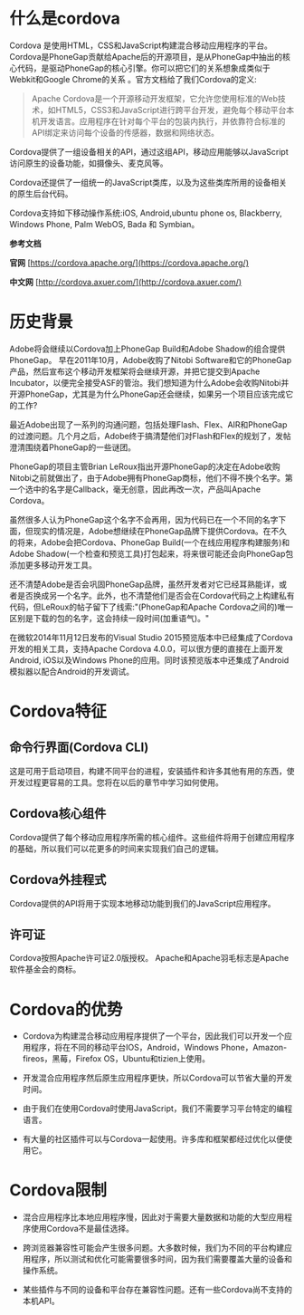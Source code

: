 # 什么是cordova

Cordova 是使用HTML，CSS和JavaScript构建混合移动应用程序的平台。Cordova是PhoneGap贡献给Apache后的开源项目，是从PhoneGap中抽出的核心代码，是驱动PhoneGap的核心引擎。你可以把它们的关系想象成类似于Webkit和Google Chrome的关系 。官方文档给了我们Cordova的定义:

> Apache Cordova是一个开源移动开发框架，它允许您使用标准的Web技术，如HTML5，CSS3和JavaScript进行跨平台开发，避免每个移动平台本机开发语言。应用程序在针对每个平台的包装内执行，并依靠符合标准的API绑定来访问每个设备的传感器，数据和网络状态。

Cordova提供了一组设备相关的API，通过这组API，移动应用能够以JavaScript访问原生的设备功能，如摄像头、麦克风等。

Cordova还提供了一组统一的JavaScript类库，以及为这些类库所用的设备相关的原生后台代码。

Cordova支持如下移动操作系统:iOS, Android,ubuntu phone os, Blackberry, Windows Phone, Palm WebOS, Bada 和 Symbian。

**参考文档**

**官网** [https://cordova.apache.org/](https://cordova.apache.org/)

**中文网** [http://cordova.axuer.com/](http://cordova.axuer.com/)

# 历史背景

Adobe将会继续以Cordova加上PhoneGap Build和Adobe Shadow的组合提供PhoneGap。 早在2011年10月，Adobe收购了Nitobi Software和它的PhoneGap产品，然后宣布这个移动开发框架将会继续开源，并把它提交到Apache Incubator，以便完全接受ASF的管治。我们想知道为什么Adobe会收购Nitobi并开源PhoneGap，尤其是为什么PhoneGap还会继续，如果另一个项目应该完成它的工作?

最近Adobe出现了一系列的沟通问题，包括处理Flash、Flex、AIR和PhoneGap的过渡问题。几个月之后，Adobe终于搞清楚他们对Flash和Flex的规划了，发帖澄清围绕着PhoneGap的一些谜团。

PhoneGap的项目主管Brian LeRoux指出开源PhoneGap的决定在Adobe收购Nitobi之前就做出了，由于Adobe拥有PhoneGap商标，他们不得不换个名字。第一个选中的名字是Callback，毫无创意，因此再改一次，产品叫Apache Cordova。

虽然很多人认为PhoneGap这个名字不会再用，因为代码已在一个不同的名字下面，但现实的情况是，Adobe想继续在PhoneGap品牌下提供Cordova。在不久的将来，Adobe会把Cordova、PhoneGap Build(一个在线应用程序构建服务)和Adobe Shadow(一个检查和预览工具)打包起来，将来很可能还会向PhoneGap包添加更多移动开发工具。

还不清楚Adobe是否会巩固PhoneGap品牌，虽然开发者对它已经耳熟能详，或者是否换成另一个名字。此外，也不清楚他们是否会在Cordova代码之上构建私有代码，但LeRoux的帖子留下了线索:"(PhoneGap和Apache Cordova之间的)唯一区别是下载的包的名字，这会持续一段时间(加重语气)。"

在微软2014年11月12日发布的Visual Studio 2015预览版本中已经集成了Cordova开发的相关工具，支持Apache Cordova 4.0.0，可以很方便的直接在上面开发Android, iOS以及Windows Phone的应用。同时该预览版本中还集成了Android模拟器以配合Android的开发调试。

# Cordova特征

## 命令行界面(Cordova CLI)

这是可用于启动项目，构建不同平台的进程，安装插件和许多其他有用的东西，使开发过程更容易的工具。您将在以后的章节中学习如何使用。

## Cordova核心组件

Cordova提供了每个移动应用程序所需的核心组件。这些组件将用于创建应用程序的基础，所以我们可以花更多的时间来实现我们自己的逻辑。

## Cordova外挂程式

Cordova提供的API将用于实现本地移动功能到我们的JavaScript应用程序。

## 许可证

Cordova按照Apache许可证2.0版授权。 Apache和Apache羽毛标志是Apache软件基金会的商标。

# Cordova的优势

* Cordova为构建混合移动应用程序提供了一个平台，因此我们可以开发一个应用程序，将在不同的移动平台IOS，Android，Windows Phone，Amazon-fireos，黑莓，Firefox OS，Ubuntu和tizien上使用。

* 开发混合应用程序然后原生应用程序更快，所以Cordova可以节省大量的开发时间。

* 由于我们在使用Cordova时使用JavaScript，我们不需要学习平台特定的编程语言。

* 有大量的社区插件可以与Cordova一起使用。许多库和框架都经过优化以便使用它。

# Cordova限制

* 混合应用程序比本地应用程序慢，因此对于需要大量数据和功能的大型应用程序使用Cordova不是最佳选择。

* 跨浏览器兼容性可能会产生很多问题。大多数时候，我们为不同的平台构建应用程序，所以测试和优化可能需要很多时间，因为我们需要覆盖大量的设备和操作系统。

* 某些插件与不同的设备和平台存在兼容性问题。还有一些Cordova尚不支持的本机API。
